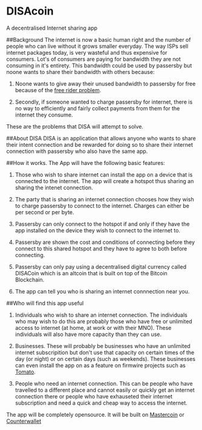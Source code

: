 DISAcoin
========

A decentralised Internet sharing app

##Background
The internet is now a basic human right and the number of people who can live without it grows smaller everyday. 
The way ISPs sell internet packages today, is very wasteful and thus expensive for consumers. Lot's of consumers are paying for bandwidth they are not consuming in it's entirety. This bandwidth could be used by passersby but noone wants to share their bandwidth with others because:

1. Noone wants to give away their unused bandwidth to passersby for free because of the [free rider problem](http://en.wikipedia.org/wiki/Free_rider_problem).

2. Secondly, if someone wanted to charge passersby for internet, there is no way to efficiently and fairly collect payments from them for the internet they consume.

These are the problems that DISA will attempt to solve.

##About DISA
DISA is an application that allows anyone who wants to share their intent connection and be rewarded for doing so to share their internet connection with passersby who also have the same app.

##How it works. 
The App will have the following basic features:

1. Those who wish to share internet can install the app on a device that is connected to the internet. The app will create a hotspot thus sharing an sharing the intenet connection.

2. The party that is sharing an internet connection chooses how they wish to charge passersby to connect to the internet. Charges can either be per second or per byte. 

3. Passersby can only connect to the hotspot if and only if they have the app installed on the device they wish to connect to the internet to.

4. Passersby are shown the cost and conditions of connecting before they connect to this shared hotspot and they have to agree to both before connecting.

5. Passersby can only pay using a decentralised digital currency called DISACoin which is an altcoin that is built on top of the Bitcoin Blockchain.

6. The app can tell you who is sharing an internet connnection near you.

##Who will find this app useful

1. Individuals who wish to share an internet connection. The individuals who may wish to do this are probably those who have free or unlimited access to internet (at home, at work or with their MNO). These individuals will also have more capacity than they can use.

2. Businesses. These will probably be businesses who have an unlimited internet subscripition but don't use that capacity on certain times of the day (or night) or on certain days (such as weekends). These businesses can even install the app on as a feature on firmwire projects such as [Tomato](http://www.polarcloud.com/tomato).

3. People who need an internet connection. This can be people who have travelled to a different place and cannot easily or quickly  get an internet connection there or people who have exhauseted their internet subscription and need a quick and cheap way to access the internet.


The app will be completely opensource.
It will be built on [Mastercoin](http://www.mastercoin.org/) or [Counterwallet](http://www.counterparty.co)

